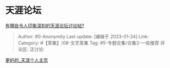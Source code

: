 # 天涯论坛
[有哪些令人印象深刻的天涯论坛讨论帖?](https://www.zhihu.com/question/325269070/answer/2858506925)

> Author: #0-Anonymity
> Last update: [编辑于 2023-01-24]
> Link:
> Category: #【答集】/08-文艺答集
> Tag: #5-专题合集/合集2-一些推荐
> 评论区:
> 泛讨论:

[更的的_天涯个人主页](https://www.tianya.cn/m/home.jsp?uid=18796311)

